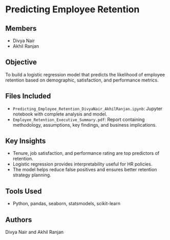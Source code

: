 # Predicting Employee Retention

## Members
- Divya Nair  
- Akhil Ranjan

## Objective
To build a logistic regression model that predicts the likelihood of employee retention based on demographic, satisfaction, and performance metrics.

## Files Included
- `Predicting_Employee_Retention_DivyaNair_AkhilRanjan.ipynb`: Jupyter notebook with complete analysis and model.
- `Employee_Retention_Executive_Summary.pdf`: Report containing methodology, assumptions, key findings, and business implications.

## Key Insights
- Tenure, job satisfaction, and performance rating are top predictors of retention.
- Logistic regression provides interpretability useful for HR policies.
- The model helps reduce false positives and ensures better retention strategy planning.

## Tools Used
- Python, pandas, seaborn, statsmodels, scikit-learn

## Authors
Divya Nair and Akhil Ranjan

